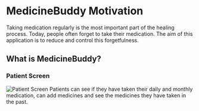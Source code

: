 # MedicineBuddy Motivation
Taking medication regularly is the most important part of the healing process. Today, people often forget to take their medication. The aim of this application is to reduce and control this forgetfulness.

## What is MedicineBuddy?

### Patient Screen
![Patient Screen](https://github.com/AliCanlier1/MedicineBuddy/assets/114236364/621bcb3d-05fb-4b20-b8ee-b4cf7aa188c3)
Patients can see if they have taken their daily and monthly medication, can add medicines and see the medicines they have taken in the past.

